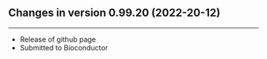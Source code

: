 ## Changes in version 0.99.20 (2022-20-12)

---

- Release of github page
- Submitted to Bioconductor
